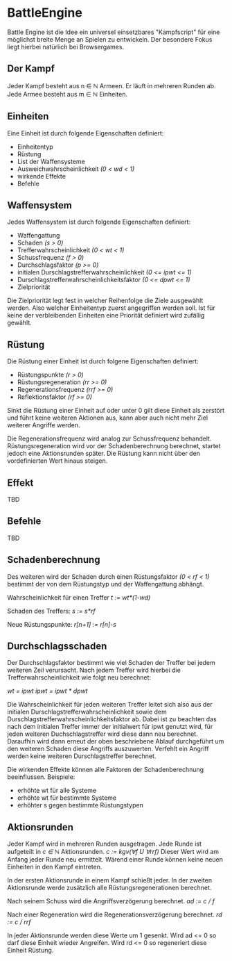 # BattleEngine
Battle Engine ist die Idee ein universel einsetzbares "Kampfscript" für eine
möglichst breite Menge an Spielen zu entwickeln. Der besondere Fokus liegt hierbei
natürlich bei Browsergames.

## Der Kampf
Jeder Kampf besteht aus n ∈ ℕ Armeen.
Er läuft in mehreren Runden ab.
Jede Armee besteht aus m ∈ ℕ Einheiten.

## Einheiten

Eine Einheit ist durch folgende Eigenschaften definiert:

* Einheitentyp
* Rüstung
* List der Waffensysteme
* Ausweichwahrscheinlichkeit _(0 < wd < 1)_
* wirkende Effekte
* Befehle

## Waffensystem

Jedes Waffensystem ist durch folgende Eigenschaften definiert:

* Waffengattung
* Schaden _(s > 0)_
* Trefferwahrscheinlichkeit _(0 < wt < 1)_
* Schussfrequenz _(f > 0)_
* Durchschlagsfaktor _(p >= 0)_
* initialen Durschlagstrefferwahrscheinlichkeit _(0 <= ipwt <= 1)_
* Durschlagstrefferwahrscheinlichkeitsfaktor _(0 <= dpwt <= 1)_
* Zielpriorität

Die Zielpriorität legt fest in welcher Reihenfolge die Ziele ausgewählt werden.
Also welcher Einheitentyp zuerst angegriffen werden soll. Ist für keine der
verbleibenden Einheiten eine Priorität definiert wird zufällig gewählt.

## Rüstung

Die Rüstung einer Einheit ist durch folgene Eigenschaften definiert:

 * Rüstungspunkte _(r > 0)_
 * Rüstungsregeneration _(rr >= 0)_
 * Regenerationsfrequenz _(rrf >= 0)_
 * Reflektionsfaktor _(rf >= 0)_

Sinkt die Rüstung einer Einheit auf oder unter 0 gilt diese Einheit als zerstört
und führt keine weiteren Aktionen aus, kann aber auch nicht mehr Ziel weiterer
Angriffe werden.

Die Regenerationsfrequenz wird analog zur Schussfrequenz behandelt.
Rüstungsregeneration wird vor der Schadenberechnung berechnet, startet jedoch eine
Aktionsrunden später.
Die Rüstung kann nicht über den vordefinierten Wert hinaus steigen.

## Effekt
TBD
## Befehle
TBD

## Schadenberechnung

Des weiteren wird der Schaden durch einen Rüstungsfaktor _(0 < rf < 1)_ bestimmt
der von dem Rüstungstyp und der Waffengattung abhängt.

Wahrscheinlichkeit für einen Treffer _t := wt*(1-wd)_

Schaden des Treffers: _s := s*rf_

Neue Rüstungspunkte: _r[n+1] := r[n]-s_


## Durchschlagsschaden

Der Durchschlagsfaktor bestimmt wie viel Schaden der Treffer bei jedem weiteren
Zeil verursacht. Nach jedem Treffer wird hierbei die Trefferwahrscheinlichkeit
wie folgt neu berechnet:

_wt = ipwt_
_ipwt = ipwt * dpwt_

Die Wahrscheinlichkeit für jeden weiteren Treffer leitet sich also aus der initialen
Durschlagstrefferwahrscheinlichkeit sowie dem Durschlagstrefferwahrscheinlichkeitsfaktor
ab. Dabei ist zu beachten das nach dem initialen Treffer immer der initialwert für
ipwt genutzt wird, für jeden weiteren Duchschlagstreffer wird diese dann neu berechnet.
Daraufhin wird dann erneut der oben beschriebene Ablauf durchgeführt um den weiteren
Schaden diese Angriffs auszuwerten.
Verfehlt ein Angriff werden keine weiteren Durschlagstreffer berechnet.

Die wirkenden Effekte können alle Faktoren der Schadenberechnung beeinflussen.
Beispiele:

* erhöhte wt für alle Systeme
* erhöhte wt für bestimmte Systeme
* erhöhter s gegen bestimmte Rüstungstypen

## Aktionsrunden

Jeder Kampf wird in mehreren Runden ausgetragen.
Jede Runde ist aufgeteilt in _c ∈ ℕ_ Aktionsrunden.
_c := kgv(∀f U ∀rrf)_
Dieser Wert wird am Anfang jeder Runde neu ermittelt.
Wärend einer Runde können keine neuen Einheiten in den Kampf eintreten.

In der ersten Aktionsrunde in einem Kampf schießt jeder.
In der zweiten Aktionsrunde werde zusätzlich alle Rüstungsregenerationen
berechnet.

Nach seinem Schuss wird die Angriffsverzögerung berechnet.
_ad := c / f_

Nach einer Regeneration wird die Regenerationsverzögerung berechnet.
_rd := c / rrf_

In jeder Aktionsrunde werden diese Werte um 1 gesenkt.
Wird ad <= 0 so darf diese Einheit wieder Angreifen.
Wird rd <= 0 so regeneriert diese Einheit Rüstung.
